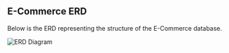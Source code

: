 ## E-Commerce ERD
Below is the ERD representing the structure of the E-Commerce database.

![ERD Diagram](c:\Users\Hp\Desktop\peer\E-Commerce\Assets\ERD.drawio.png)
